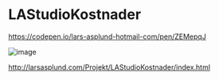 # LAStudioKostnader
https://codepen.io/lars-asplund-hotmail-com/pen/ZEMepqJ

![image](https://user-images.githubusercontent.com/50366078/222196775-632f231f-c10f-4d16-9dd6-a2fc95a3cf57.png)

http://larsasplund.com/Projekt/LAStudioKostnader/index.html
